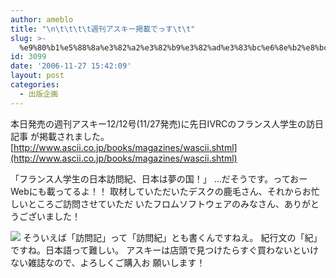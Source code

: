 ```yaml
---
author: ameblo
title: "\n\t\t\t\t週刊アスキー掲載でっす\t\t"
slug: >-
  %e9%80%b1%e5%88%8a%e3%82%a2%e3%82%b9%e3%82%ad%e3%83%bc%e6%8e%b2%e8%bc%89%e3%81%a7%e3%81%a3%e3%81%99
id: 3099
date: '2006-11-27 15:42:09'
layout: post
categories:
  - 出版企画
---
```


本日発売の週刊アスキー12/12号(11/27発売)に先日IVRCのフランス人学生の訪日記事 が掲載されました。 [http://www.ascii.co.jp/books/magazines/wascii.shtml](http://www.ascii.co.jp/books/magazines/wascii.shtml)

「フランス人学生の日本訪問紀、日本は夢の国！」 …だそうです。っておーWebにも載ってるよ！！ 取材していただいたデスクの鹿毛さん、それからお忙しいところご訪問させていただ いたフロムソフトウェアのみなさん、ありがとうございました！

![](http://static.flickr.com/119/307429780_989db2f9bd.jpg) そういえば「訪問記」って「訪問紀」とも書くんですねえ。 紀行文の「紀」ですね。日本語って難しい。 アスキーは店頭で見つけたらすぐ買わないといけない雑誌なので、よろしくご購入お 願いします！